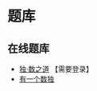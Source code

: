 # 题库

## 在线题库
- [独·数之道](http://www.sudokufans.org.cn/lx/game.index.php?type=8x) 【需要登录】
- [有一个数独](https://shudu.one/mini-sudoku.php)